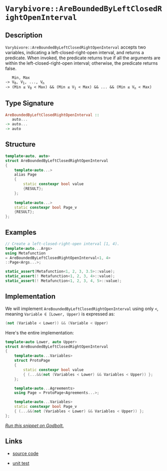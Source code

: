 <!-- Copyright 2024 Feng Mofan
SPDX-License-Identifier: Apache-2.0 -->

# `Varybivore::AreBoundedByLeftClosedRightOpenInterval`

## Description

`Varybivore::AreBoundedByLeftClosedRightOpenInterval` accepts two variables, indicating a left-closed-right-open interval, and returns a predicate.
When invoked, the predicate returns true if all the arguments are within the left-closed-right-open interval;
otherwise, the predicate returns false.

<pre><code>   Min, Max
-> V<sub>0</sub>, V<sub>1</sub>, ..., V<sub>n</sub>
-> (Min &le; V<sub>0</sub> &lt; Max) && (Min &le; V<sub>1</sub> &lt; Max) && ... && (Min &le; V<sub>n</sub> &lt; Max)</code></pre>

## Type Signature

```Haskell
AreBoundedByLeftClosedRightOpenInterval ::
   auto...
-> auto...
-> auto
```

## Structure

```C++
template<auto, auto>
struct AreBoundedByLeftClosedRightOpenInterval
{
    template<auto...>
    alias Page
    {
        static constexpr bool value
        {RESULT};
    };
    
    template<auto...>
    static constexpr bool Page_v
    {RESULT};
};
```

## Examples

```C++
// Create a left-closed-right-open interval [1, 4).
template<auto...Args>
using Metafunction
= AreBoundedByLeftClosedRightOpenInterval<1, 4>
::Page<Args...>;

static_assert(Metafunction<1, 2, 3, 3.5>::value);
static_assert(! Metafunction<1, 2, 3, 4>::value);
static_assert(! Metafunction<1, 2, 3, 4, 5>::value);
```

## Implementation

We will implement `AreBoundedByLeftClosedRightOpenInterval` using only `<`, meaning <code>Variable &in; [Lower, Upper)</code> is expressed as:

```C++
(not (Variable < Lower)) && (Variable < Upper)
```

Here's the entire implementation:

```C++
template<auto Lower, auto Upper>
struct AreBoundedByLeftClosedRightOpenInterval
{
    template<auto...Variables>
    struct ProtoPage
    {
        static constexpr bool value
        { (...&&(not (Variables < Lower) && Variables < Upper)) };
    };

    template<auto...Agreements>
    using Page = ProtoPage<Agreements...>;

    template<auto...Variables>
    static constexpr bool Page_v
    { (...&&(not (Variables < Lower) && Variables < Upper)) };
};
```

[*Run this snippet on Godbolt.*](https://godbolt.org/#z:OYLghAFBqd5QCxAYwPYBMCmBRdBLAF1QCcAaPECAMzwBtMA7AQwFtMQByARg9KtQYEAysib0QXACx8BBAKoBnTAAUAHpwAMvAFYTStJg1DIApACYAQuYukl9ZATwDKjdAGFUtAK4sGIAKwAzKSuADJ4DJgAcj4ARpjEIIFcpAAOqAqETgwe3r4BwemZjgLhkTEs8YnJtpj2JQxCBEzEBLk%2BfkG19dlNLQRl0XEJSSkKza3t%2BV3j/YMVVaMAlLaoXsTI7BwEmCypBjsmgW5MXkQA1KGoAO4JFmsM6KTnpxdyqal3D%2BhH2CYaAEFxsQvA5zgDiJh7l5Hph0BYAJ6hTBUNq0DJwgBKeGACAIAHlPgwAJKCBIANzE/wBJgA7FZAecmecdnsDpgjiczqgAHR8gBqLTwTFi9AUv2pzPOwNBBHOymIqCIyiYwA5jOZdIZAKlUtmjmQ5zQDHGmFUqWI51iqE850p3nVOt1TK15wgfJ55gAbN6IAwlW7BcRhaLMApzpzLjcvjD0EsI2YfYnzkGQ2KI8dzu9PsRoY8lvG6QARI7aqXF0vUyXM1n7JiHY6vXl8gHASG7RgEcWBP4apleTJGeWqzAZovyxXKkec1vttiCBQeiWBbXVpm19mcpse1MisUSvvS5oGo0CU3my3W20qtUAfXJa4j9LdS8Tvv9cogu9D4cjV1uubfIWb7Jt%2B6aRtmMb5oWtIliuVawZWgLUgA9AAVBhmFYShqGYQAKtgQh4ZhOGAuhWEUaRNJkSh5xuJC9ajkw5z0KiAC0yDoko6BscGuIEGxqBEucEQ7MQ9oRv4FgaM8khLJ6gIboxW7ch6ELAN2vYAgOETAOcACymDNFQMIONkVaBOOEJQt8cKIsiqJuFxWI4nihKMKSYn2pyMnnJIB4AiAIA3hyxzqYufLLqugL6ngyC3kwChKK0ECGcZpkNJyKTnGYzzBOcgQ8v4vxBfaXiYEsSFAsecUJUlCQEBAYBgAZRlMCZDBmQIWXPLlBWySVIBlRVVWxfFiXJY1zWtelnWZcc2V9fl0jnMVPalWI5WVSuHArLQnD%2BLwfgcFopCoJwbjWNY0prBso7mMkvAEJou0rAA1gEZg8rSZiSAAHH9/gaAAnP4ZgaF6f3BPtHCSLwLASBoMnHad50cLwCggDJz0nbtpBwLAMCICAawEKkZzkJQaB7HQCRRKwWyqH9XpsV6kjnMAyCGlIPJmLwcKECQeDoHo/CCCIYjsFIMiCIoKjqLjpC6Ck1zEEwqScDwe0HUdL1nZw%2BJnOTcqoFQ5xMyzbMc1z5w82YboeDT9CWg9XBLE9L0rBASDU6ktNkBQEC%2B/7IDAFIuU0LQYmYxAsR67EEQtAimu8AnzDEAi%2BKxNomAOCnpDU/OBIMLQyeK1gsReMAJy0LQmPcLwWAsIYwDiOXeCQmZ5JhnrZq52cWw8OQZIw6dtB4LEasZx4WB6wQwYIw3pDd8Q1pKEWuwt%2BPRie3wBgafyeCYNc7nHUPYvCKI4jSxfctqHryv6C3KBXZY%2BgT5jkArEJDT12x4w/EsqYSw1hwa8FQCvYMWBP4QBWHYXODQXCPCmH4FIYQIhDEqCMFIRQsgCBQXoXBDR5jDESGMOoCDegTDaJ4Doeh4FdUaNQkhWCyG2GoQQsYzCMELGwXA26mwJDaw4IdUgKNwGcHNszVm7NObc0kLzN0uBBYuzMMkd2pAcZaALKQBAmAmBYESLA0gH1JCFWBoEWkkgNCSF%2Bl6JG/gvTA30JwOGpAEbJB5F6LgkNgZ/R8f4SQXB/AWK9GIvWaMMZY00bvAmxNSbG0pkHVATs6YM04C0Fg5JaRsWYpxFuttgY8i4DyU6AsiBQNFrICW19pC3yUPfRWuhcqq3VinYRojxH6w4IbMmZxzimxeMQLJOS8kGCHFwIpJSNAOxSX7Z2CZAhmA0VovG3sUBzP9kk4OzsQCZOyRxcZYdgZcBkpHaOlA46KzTknfONyM5ZxznnJehdOz4hLmXU6Fcq41zrvnJuW8thfI7pQ7u9cymqH7jsfOok6h63HpPJOM8gVPQXvnFea9MAb2bkYbeoBcYrCoPvBQh9j6n3zhfGpUs6myDvgrU6zSn472AVYN%2BCKYHf1SL/Tg/8CCAKLCy0BqNIHCx7l/bolDnAQFcJwkIjwWGLBwRkPBORaH5CVcUbICrsESsYX0SYarUG6oaPqgYPDSH0I4Yay1cxzWsKEasdYgi3YuJEbrRWaMhkjNyUaI5hTimlKUfgCpiy3YewJSsPRBiRjGJhm4jxRSbG0hCbSWkgRbGSDZikLpkTbDRNWV7Im6yEkU0DjstJbAMnDKtiwBQ5JDTkkmTydk4x%2BbBqFiLFIlKr7UplvIBp9KdBJFIK0jWDcOnutRgbI2/TBmZJrXWhtTaW2fkdvMhIizAgrNiT7TZzttl7pGPWj495Jm3hXQlatdS6AXNjvHROGc7kPsztnBB%2BdXmCHeaXPW3zq5iD%2BUvAFuKUWkHwJ3RwYLe6QuQAPGFI94UTyngiZFc80VLwxRibFW9dK7yJaqElR8T5EgpdUntEgaWywHQ/YdRyX4gLZR/eAnLuUcBQgAujrKLBgLOiK6BTHjXZCQe4a1aD5V2sVWkZVDRZVEK1eJnVDCTVWryEaxTVDbXlAtVw/osrZitG1WQ/hTqpYTvCR6yR872a1vrXaZdjFxhBpUaG7dEbdH6MMZQYR8aQBmCKYEQI/ggZBKRv52kkMzNTvRnm7Gnt3ogEkLSXmyauBSGBkmixXBaSusCJOiRUWC3CL5hFvL4btErBXpkZwkggA%3D%3D)

## Links

- [source code](../../../../conceptrodon/varybivore/are_bounded_by_left_closed_right_open_interval.hpp)

- [unit test](../../../../tests/unit/metafunctions/varybivore/are_bounded_by_left_closed_right_open_interval.test.hpp)
